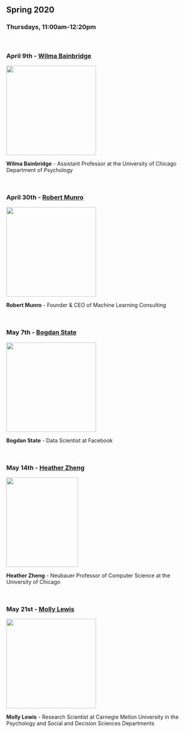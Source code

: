 ## Spring 2020

### Thursdays, 11:00am-12:20pm
<br>

### April 9th - [Wilma Bainbridge](https://github.com/uchicago-computation-workshop/Spring2020/tree/master/04-09_Bainbridge)

<div><img src="https://psychology.uchicago.edu/sites/psychology.uchicago.edu/files/styles/columnwidth-wider/public/uploads/images/bainbridgeheadshot-7-1.jpg?itok=nW7iBZcG" width="238" height="238"></div>

**Wilma Bainbridge** - Assistant Professor at the University of Chicago Department of Psychology

<br>

### April 30th - [Robert Munro](https://github.com/uchicago-computation-workshop/Spring2020/tree/master/04-30_Munro)

<div><img src="http://www.robertmunro.com/robert_munro_portrait_sq.jpg" width="238" height="238"></div>

**Robert Munro** - Founder & CEO of Machine Learning Consulting

<br>

### May 7th - [Bogdan State](https://github.com/uchicago-computation-workshop/Spring2020/tree/master/05-07_State)

<div><img src="https://cdn.theconversation.com/avatars/146547/width238/image-20141212-6039-1trhnz7.jpg" width="238" height="238"></div>

**Bogdan State** - Data Scientist at Facebook

<br>

### May 14th - [Heather Zheng](https://github.com/uchicago-computation-workshop/Spring2020/tree/master/05-14_Zheng)

<div><img src="https://people.cs.uchicago.edu/~htzheng/images/heather2.jpg" width="190" height="238"></div>

**Heather Zheng** - Neubauer Professor of Computer Science at the University of Chicago

<br>



### May 21st - [Molly Lewis](https://github.com/uchicago-computation-workshop/Spring2020/tree/master/05-21_Lewis)

<div><img src="http://www.andrew.cmu.edu/user/mollylew/pics/mll4.jpg" width="238" height="238"></div>

**Molly Lewis** - Research Scientist at Carnegie Mellon University in the Psychology and Social and Decision Sciences Departments

<br>